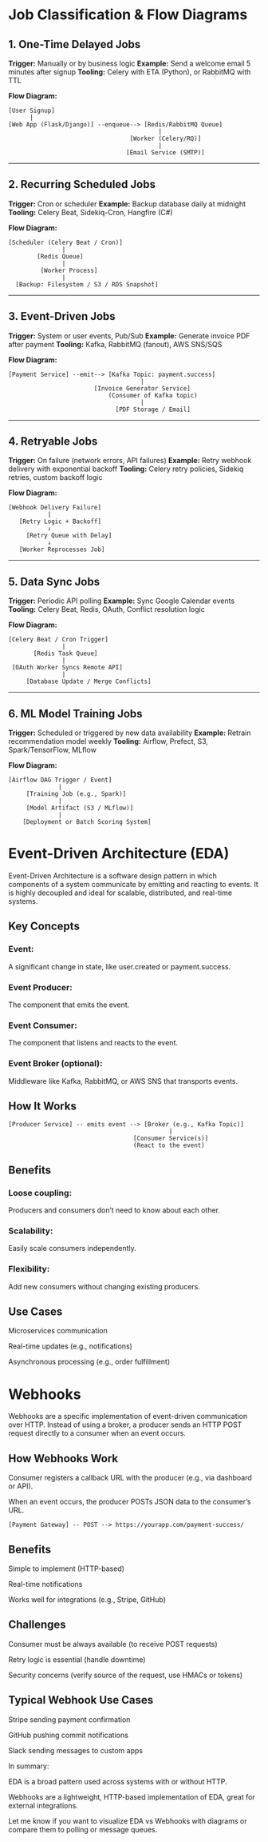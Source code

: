# Job Classification & Flow Diagrams

## 1. One-Time Delayed Jobs

**Trigger:** Manually or by business logic
**Example:** Send a welcome email 5 minutes after signup
**Tooling:** Celery with ETA (Python), or RabbitMQ with TTL

**Flow Diagram:**

```
[User Signup]
      |
[Web App (Flask/Django)] --enqueue--> [Redis/RabbitMQ Queue]
                                          |
                                  [Worker (Celery/RQ)]
                                          |
                                 [Email Service (SMTP)]
```

---

## 2. Recurring Scheduled Jobs

**Trigger:** Cron or scheduler
**Example:** Backup database daily at midnight
**Tooling:** Celery Beat, Sidekiq-Cron, Hangfire (C#)

**Flow Diagram:**

```
[Scheduler (Celery Beat / Cron)]
               |
        [Redis Queue]
               |
         [Worker Process]
               |
  [Backup: Filesystem / S3 / RDS Snapshot]
```

---

## 3. Event-Driven Jobs

**Trigger:** System or user events, Pub/Sub
**Example:** Generate invoice PDF after payment
**Tooling:** Kafka, RabbitMQ (fanout), AWS SNS/SQS

**Flow Diagram:**

```
[Payment Service] --emit--> [Kafka Topic: payment.success]
                                     |
                        [Invoice Generator Service]
                            (Consumer of Kafka topic)
                                     |
                              [PDF Storage / Email]
```

---

## 4. Retryable Jobs

**Trigger:** On failure (network errors, API failures)
**Example:** Retry webhook delivery with exponential backoff
**Tooling:** Celery retry policies, Sidekiq retries, custom backoff logic

**Flow Diagram:**

```
[Webhook Delivery Failure]
           |
   [Retry Logic + Backoff]
           ↓
     [Retry Queue with Delay]
           ↓
   [Worker Reprocesses Job]
```

---

## 5. Data Sync Jobs

**Trigger:** Periodic API polling
**Example:** Sync Google Calendar events
**Tooling:** Celery Beat, Redis, OAuth, Conflict resolution logic

**Flow Diagram:**

```
[Celery Beat / Cron Trigger]
               |
       [Redis Task Queue]
               |
 [OAuth Worker Syncs Remote API]
               |
     [Database Update / Merge Conflicts]
```

---

## 6. ML Model Training Jobs

**Trigger:** Scheduled or triggered by new data availability
**Example:** Retrain recommendation model weekly
**Tooling:** Airflow, Prefect, S3, Spark/TensorFlow, MLflow

**Flow Diagram:**

```
[Airflow DAG Trigger / Event]
              |
     [Training Job (e.g., Spark)]
              |
     [Model Artifact (S3 / MLflow)]
              |
    [Deployment or Batch Scoring System]
```


#  Event-Driven Architecture (EDA)
Event-Driven Architecture is a software design pattern in which components of a system communicate by emitting and reacting to events. It is highly decoupled and ideal for scalable, distributed, and real-time systems.

## Key Concepts
### Event: 
A significant change in state, like user.created or payment.success.

### Event Producer:
 The component that emits the event.

### Event Consumer: 
The component that listens and reacts to the event.

### Event Broker (optional):
 Middleware like Kafka, RabbitMQ, or AWS SNS that transports events.

## How It Works
```
[Producer Service] -- emits event --> [Broker (e.g., Kafka Topic)]
                                             |
                                   [Consumer Service(s)]
                                   (React to the event)
```
## Benefits
### Loose coupling: 
Producers and consumers don’t need to know about each other.

### Scalability: 
Easily scale consumers independently.

### Flexibility:
 Add new consumers without changing existing producers.

## Use Cases
Microservices communication

Real-time updates (e.g., notifications)

Asynchronous processing (e.g., order fulfillment)

# Webhooks
Webhooks are a specific implementation of event-driven communication over HTTP. Instead of using a broker, a producer sends an HTTP POST request directly to a consumer when an event occurs.

##   How Webhooks Work
Consumer registers a callback URL with the producer (e.g., via dashboard or API).

When an event occurs, the producer POSTs JSON data to the consumer’s URL.

```
[Payment Gateway] -- POST --> https://yourapp.com/payment-success/
```
## Benefits
Simple to implement (HTTP-based)

Real-time notifications

Works well for integrations (e.g., Stripe, GitHub)

##  Challenges
Consumer must be always available (to receive POST requests)

Retry logic is essential (handle downtime)

Security concerns (verify source of the request, use HMACs or tokens)

##  Typical Webhook Use Cases
Stripe sending payment confirmation

GitHub pushing commit notifications

Slack sending messages to custom apps

In summary:

EDA is a broad pattern used across systems with or without HTTP.

Webhooks are a lightweight, HTTP-based implementation of EDA, great for external integrations.

Let me know if you want to visualize EDA vs Webhooks with diagrams or compare them to polling or message queues.